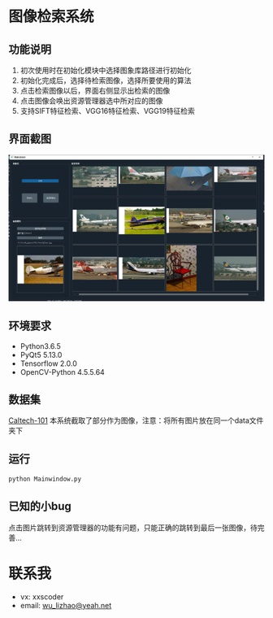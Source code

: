 # 图像检索系统
## 功能说明
1. 初次使用时在初始化模块中选择图象库路径进行初始化
2. 初始化完成后，选择待检索图像，选择所要使用的算法
3. 点击检索图像以后，界面右侧显示出检索的图像
4. 点击图像会唤出资源管理器选中所对应的图像
5. 支持SIFT特征检索、VGG16特征检索、VGG19特征检索
## 界面截图
![界面截图](./GUI.png)
## 环境要求
+ Python3.6.5
+ PyQt5 5.13.0
+ Tensorflow 2.0.0
+ OpenCV-Python 4.5.5.64
## 数据集
[Caltech-101](https://tensorflow.google.cn/datasets/catalog/caltech101?hl=zh-cn)
本系统截取了部分作为图像，注意：将所有图片放在同一个data文件夹下
## 运行
```sh
python Mainwindow.py
```
## 已知的小bug
点击图片跳转到资源管理器的功能有问题，只能正确的跳转到最后一张图像，待完善...
# 联系我
+ vx: xxscoder
+ email: wu_lizhao@yeah.net
